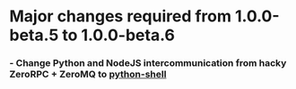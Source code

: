 # Major changes required from 1.0.0-beta.5 to 1.0.0-beta.6

### - Change Python and NodeJS intercommunication from hacky ZeroRPC + ZeroMQ to [python-shell](https://github.com/extrabacon/python-shell)